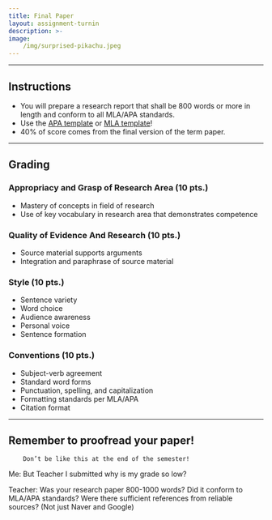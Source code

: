 ```yaml
---
title: Final Paper
layout: assignment-turnin
description: >-
image: 
    /img/surprised-pikachu.jpeg
---
```

---
## Instructions
- You will prepare a research report that shall be 800 words or more in length and conform to all MLA/APA standards. 
- Use the [APA template](https://docs.google.com/document/d/1XYLYpv6UT1L5TINqOz0IR6Q9XAoSWBxv/edit?usp=sharing&ouid=106340071982720803011&rtpof=true&sd=true) or [MLA template](https://docs.google.com/document/d/1heyKJB0aHgCSFQR8IdlcZ0m6QTVDEWzh/edit?usp=share_link&ouid=106340071982720803011&rtpof=true&sd=true)!  
- 40% of score comes from the final version of the term paper.
---
## Grading
### Appropriacy and Grasp of Research Area (10 pts.)
- Mastery of concepts in field of research 
- Use of key vocabulary in research area that demonstrates competence
### Quality of Evidence And Research (10 pts.)
- Source material supports arguments 
- Integration and paraphrase of source material
### Style (10 pts.)
- Sentence variety
- Word choice
- Audience awareness
- Personal voice
- Sentence formation
### Conventions (10 pts.)
- Subject-verb agreement
- Standard word forms
- Punctuation, spelling, and capitalization
- Formatting standards per MLA/APA
- Citation format
---
## Remember to proofread your paper!

        Don’t be like this at the end of the semester!

Me: But Teacher I submitted why is my grade so low?

Teacher: Was your research paper 800-1000 words? Did it conform to MLA/APA standards? Were there sufficient references from reliable sources? (Not just Naver and Google)

